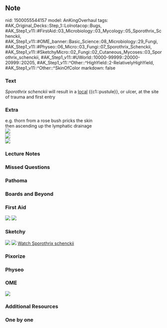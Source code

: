 ## Note
nid: 1500055544157
model: AnKingOverhaul
tags: #AK_Original_Decks::Step_1::Lolnotacop::Bugs, #AK_Step1_v11::#FirstAid::03_Microbiology::03_Mycology::05_Sporothrix_Schenckii, #AK_Step1_v11::#OME_banner::Basic_Science::08_Microbiology::29_Fungi, #AK_Step1_v11::#Physeo::06_Micro::03_Fungi::07_Sporothrix_Schenckii, #AK_Step1_v11::#SketchyMicro::02_Fungi::02_Cutaneous_Mycoses::03_Sporothrix_schenckii, #AK_Step1_v11::#UWorld::10000-99999::20000-20999::20205, #AK_Step1_v11::^Other::^HighYield::2-RelativelyHighYield, #AK_Step1_v11::^Other::^SkinOfColor
markdown: false

### Text
<i>Sporothrix schenckii</i> will result in a <u>local</u>
{{c1::pustule}}, or ulcer, at the site of trauma and first entry

### Extra
<div>
  e.g. thorn from a rose bush pricks the skin
</div>then ascending up the lymphatic drainage
<div>
  <img src="paste-3706556776760.jpg">
  <div><img src="paste-11463267713446.jpg"></div>
</div><img src=
"paste-08482ec773a9e2ad86eb1b42f39b80fd4f889049.png">

### Lecture Notes


### Missed Questions


### Pathoma


### Boards and Beyond


### First Aid
<img src="tmp2xg2364y.png"> <img src="tmpr7tp7nxa.png">

### Sketchy
<img src="paste-580151297441795.jpg"> <img src=
"paste-c87de53c682e620610750f1301a088f6c7a32367.png"> <a href=
"https://dashboard.sketchy.com/study/medical/courses/medical-microbiology/units/medical-microbiology-fungi/videos/medical-microbiology-fungi-cutaneous-mycoses-sporothrix-schenckii?utm_source=anki&utm_medium=partnership&utm_campaign=february_update&utm_content=medical">
Watch Sporothrix schenckii</a>

### Pixorize


### Physeo


### OME
<div class="ome-widget">
  <a href=
  "https://onlinemeded.org/spa/microbiology/fungi/acquire?ref=anki">
  <img src="_OME_AnkiFlashcards_Lesson_4.png"></a>
</div>

### Additional Resources


### One by one

